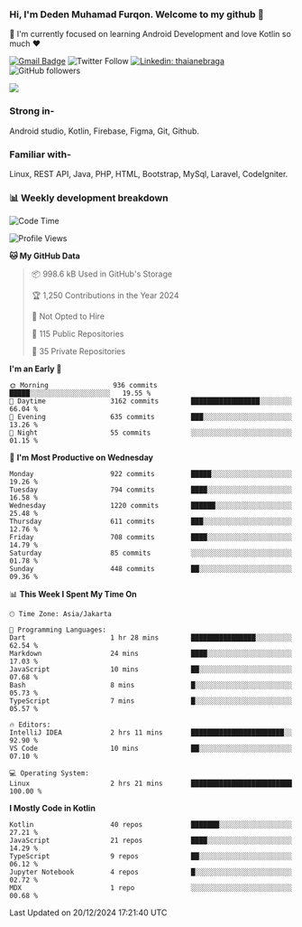 ### Hi, I'm Deden Muhamad Furqon. Welcome to my github 👋

<!--
**furqoncreative/furqoncreative** is a ✨ _special_ ✨ repository because its `README.md` (this file) appears on your GitHub profile.

Here are some ideas to get you started:

- 🔭 I’m currently working on ...
- 👯 I’m looking to collaborate on ...
- 🤔 I’m looking for help with ...
- 💬 Ask me about ...
- 📫 How to reach me: ...
- 😄 Pronouns: ...
- ⚡ Fun fact: ...
-->

  🌱 I'm currently focused on learning Android Development and love Kotlin so much ❤ 

[![Gmail Badge](https://img.shields.io/badge/-furqoncreative24@gmail.com-c14438?style=flat-square&logo=Gmail&logoColor=white&link=mailto:furqoncreative24@gmail.com)](mailto:furqoncreative24@gmail.com)
![Twitter Follow](https://img.shields.io/twitter/follow/furqoncreative?label=Follow)
[![Linkedin: thaianebraga](https://img.shields.io/badge/-Deden_Muhamad_Furqon-blue?style=flat-square&logo=Linkedin&logoColor=white&link=https://www.linkedin.com/in/anmol-p-singh/)](https://www.linkedin.com/in/furqoncreative/)
![GitHub followers](https://img.shields.io/github/followers/furqoncreative?label=Follow&style=social)

<img src="https://github-readme-stats.sera5-dev.vercel.app/api?username=furqoncreative&hide=stars&show_icons=true&count_private=true&include_all_commits=true&title_color=#008080&icon_color=#008080&hide_border=true" width="">

### Strong in-

Android studio, Kotlin, Firebase, Figma, Git, Github.

### Familiar with-
Linux, REST API, Java, PHP, HTML, Bootstrap, MySql, Laravel, CodeIgniter.

### 📊 Weekly development breakdown

<!--START_SECTION:waka-->
![Code Time](http://img.shields.io/badge/Code%20Time-2%2C728%20hrs%2051%20mins-blue)

![Profile Views](http://img.shields.io/badge/Profile%20Views-0-blue)

**🐱 My GitHub Data** 

> 📦 998.6 kB Used in GitHub's Storage 
 > 
> 🏆 1,250 Contributions in the Year 2024
 > 
> 🚫 Not Opted to Hire
 > 
> 📜 115 Public Repositories 
 > 
> 🔑 35 Private Repositories 
 > 
**I'm an Early 🐤** 

```text
🌞 Morning                936 commits         █████░░░░░░░░░░░░░░░░░░░░   19.55 % 
🌆 Daytime                3162 commits        █████████████████░░░░░░░░   66.04 % 
🌃 Evening                635 commits         ███░░░░░░░░░░░░░░░░░░░░░░   13.26 % 
🌙 Night                  55 commits          ░░░░░░░░░░░░░░░░░░░░░░░░░   01.15 % 
```
📅 **I'm Most Productive on Wednesday** 

```text
Monday                   922 commits         █████░░░░░░░░░░░░░░░░░░░░   19.26 % 
Tuesday                  794 commits         ████░░░░░░░░░░░░░░░░░░░░░   16.58 % 
Wednesday                1220 commits        ██████░░░░░░░░░░░░░░░░░░░   25.48 % 
Thursday                 611 commits         ███░░░░░░░░░░░░░░░░░░░░░░   12.76 % 
Friday                   708 commits         ████░░░░░░░░░░░░░░░░░░░░░   14.79 % 
Saturday                 85 commits          ░░░░░░░░░░░░░░░░░░░░░░░░░   01.78 % 
Sunday                   448 commits         ██░░░░░░░░░░░░░░░░░░░░░░░   09.36 % 
```


📊 **This Week I Spent My Time On** 

```text
🕑︎ Time Zone: Asia/Jakarta

💬 Programming Languages: 
Dart                     1 hr 28 mins        ████████████████░░░░░░░░░   62.54 % 
Markdown                 24 mins             ████░░░░░░░░░░░░░░░░░░░░░   17.03 % 
JavaScript               10 mins             ██░░░░░░░░░░░░░░░░░░░░░░░   07.68 % 
Bash                     8 mins              █░░░░░░░░░░░░░░░░░░░░░░░░   05.73 % 
TypeScript               7 mins              █░░░░░░░░░░░░░░░░░░░░░░░░   05.57 % 

🔥 Editors: 
IntelliJ IDEA            2 hrs 11 mins       ███████████████████████░░   92.90 % 
VS Code                  10 mins             ██░░░░░░░░░░░░░░░░░░░░░░░   07.10 % 

💻 Operating System: 
Linux                    2 hrs 21 mins       █████████████████████████   100.00 % 
```

**I Mostly Code in Kotlin** 

```text
Kotlin                   40 repos            ███████░░░░░░░░░░░░░░░░░░   27.21 % 
JavaScript               21 repos            ████░░░░░░░░░░░░░░░░░░░░░   14.29 % 
TypeScript               9 repos             ██░░░░░░░░░░░░░░░░░░░░░░░   06.12 % 
Jupyter Notebook         4 repos             █░░░░░░░░░░░░░░░░░░░░░░░░   02.72 % 
MDX                      1 repo              ░░░░░░░░░░░░░░░░░░░░░░░░░   00.68 % 
```




 Last Updated on 20/12/2024 17:21:40 UTC
<!--END_SECTION:waka-->
